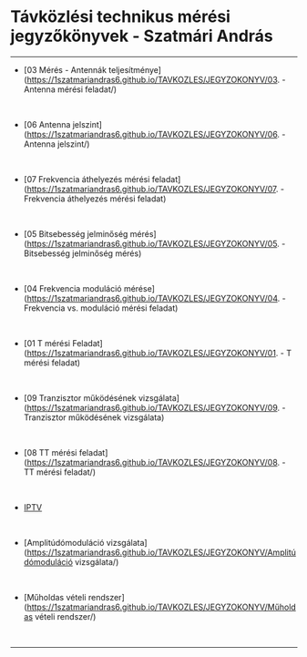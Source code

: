# Távközlési technikus mérési jegyzőkönyvek - Szatmári András

---

      

- [03 Mérés - Antennák teljesítménye](https://1szatmariandras6.github.io/TAVKOZLES/JEGYZOKONYV/03. - Antenna mérési feladat/)
  
  <br>
  
- [06 Antenna jelszint](https://1szatmariandras6.github.io/TAVKOZLES/JEGYZOKONYV/06. - Antenna jelszint/)
  
  <br>
  
- [07 Frekvencia áthelyezés mérési feladat](https://1szatmariandras6.github.io/TAVKOZLES/JEGYZOKONYV/07. - Frekvencia áthelyezés mérési feladat)
  
  <br>
  
- [05 Bitsebesség jelminőség mérés](https://1szatmariandras6.github.io/TAVKOZLES/JEGYZOKONYV/05. - Bitsebesség jelminőség mérés)
  
  <br>
  
- [04 Frekvencia moduláció mérése](https://1szatmariandras6.github.io/TAVKOZLES/JEGYZOKONYV/04. - Frekvencia vs. moduláció mérési feladat)
  
  <br>
  
- [01 T mérési Feladat](https://1szatmariandras6.github.io/TAVKOZLES/JEGYZOKONYV/01. - T mérési feladat)

    <br>
  
- [09 Tranzisztor működésének vizsgálata](https://1szatmariandras6.github.io/TAVKOZLES/JEGYZOKONYV/09. - Tranzisztor működésének vizsgálata)

  <br>

- [08 TT mérési feladat](https://1szatmariandras6.github.io/TAVKOZLES/JEGYZOKONYV/08. - TT mérési feladat/)

  <br>

- [IPTV](https://1szatmariandras6.github.io/TAVKOZLES/JEGYZOKONYV/IPTV/)

<br>

- [Amplitúdómoduláció vizsgálata](https://1szatmariandras6.github.io/TAVKOZLES/JEGYZOKONYV/Amplitúdómoduláció vizsgálata/)

<br>

- [Műholdas vételi rendszer](https://1szatmariandras6.github.io/TAVKOZLES/JEGYZOKONYV/Műholdas vételi rendszer/)

<br>

---

